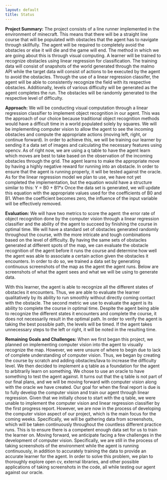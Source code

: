 ```yaml
---
layout: default
title: Status
---
```

**Project Summary:**
The project consists of a line runner implemented in the environment of minecraft. This means that there will be a straight line course that will be populated with obstacles that the agent has to navigate through skillfully. The agent will be required to completely avoid the obstacles or else it will die and the game will end. The method in which we are going about this is through visual computing. A learner will be trained to recognize obstacles using linear regression for classification. The training data will consist of snapshots of the world generated through the malmo API while the target data will consist of actions to be executed by the agent to avoid the obstacles. Through the use of a linear regression classifer, the agent will be able to consistently recognize the field with its respective obstacles. Additionally, levels of various difficulty will be generated as the agent completes the run. The obstacles will be randomly generated to the respective level of difficulty. 

**Approach:**
We will be conducting visual computation through a linear regression classifier to implement object recognition in our agent. This was the approach of our choice because traditional object recognition methods would have a difficult time in a world populated solely by squares. We will be implementing computer vision to allow the agent to see the incoming obstacles and compute the appropriate actions (moving left, right, or continue forward). In order to achieve this, we will be training our learner by sending it a data set of images and calculating the necessary features using opencv.
As of right now, we are using a q table to have the agent learn which moves are best to take based on the observation of the incoming obstacles through the grid. The agent learns to make the appropriate move by having a highly negative reward for running into an obstacle. In order to ensure that the agent is running properly, it will be tested against the oracle.
As for the linear regression model we plan to use, we have not yet completed the implementation, but the equation would have a structure similar to this:
Y = B0 + B1*x
Once the data set is generated, we will update this equation with the appropriate values used for the coefficients of B0 and B1. When the coefficient becomes zero, the influence of the input variable will be effectively removed. 

**Evaluation:**
We will have two metrics to score the agent: the error rate of object recognition done by the computer vision through a linear regression classifier and the ability of the agent to succeed by finishing the course in optimal time. 
We will have a standard set of obstacles generated randomly throughout the course, with the more intricate and tough combinations based on the level of difficulty. By having the same sets of obstacles generated at different spots of the map, we can evaluate the obstacle recognition of the agent before it runs the course and determine how well the agent was able to associate a certain action given the obstacles it encounters. In order to do so, we trained a data set by generating continuous screenshots of the map as the agent the agent runs. Below are screenshots of what the agent sees and what we will be using to generate data. 

With this learner, the agent is able to recognize all the different states of obstacles it encounters. Thus, we are able to evaluate the learner qualitatively by its ability to run smoothly without directly coming contact with the obstacle. 
The second metric we use to evaluate the agent is its ability to complete the course in optimal time. Despite the agent being able to recognize the different states it encounters and complete the course, it does not necessarily result in the optimal path. In order to verify the agent is taking the best possible path, the levels will be timed. If the agent takes unnecessary steps to the left or right, it will be noted in the resulting time. 

**Remaining Goals and Challenges:**
When we first began this project, we planned on implementing computer vision into the agent to visually recognize the map. However, we were unsure of where to begin due to lack of complete understanding of computer vision. Thus, we began by creating the course by scratch and adding obstacles/lava to increase the difficulty level. We then decided to implement a q table as a foundation for the agent to arbitrarily learn on something. We chose to use an oracle to have something to test the agent against. It turns out that the q table is not part of our final plans, and we will be moving forward with computer vision along with the oracle we have created. Our goal for when the final report is due is to fully develop the computer vision and train our agent through linear regression. Given that we initially chose to start with the q table, we were unable to implement the computer vision and linear regression classifier by the first progress report. However, we are now in the process of developing the computer vision aspect of our project, which is the main focus for the coming weeks. Specifically, we will be gathering data from screenshots, which will be taken continuously throughout the countless different practice runs. This is to ensure there is a competent enough data set for us to train the learner on. 
Moving forward, we anticipate facing a few challenges in the development of computer vision. Specifically, we are still in the process of taking screenshots of the environment while the agent is running continuously, in addition to accurately training the data to provide an accurate learner for the agent. In order to solve this problem, we plan to thoroughly explore open cv, external libraries, and other possible applications of taking screenshots in the code, all while testing our agent against our oracle.





